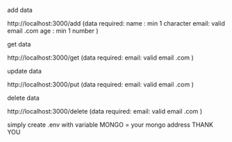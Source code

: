 add data

http://localhost:3000/add
(data required:
name : min 1 character
email: valid email .com
age : min 1 number
)

get data

http://localhost:3000/get
(data required:
email: valid email .com
)

update data

http://localhost:3000/put
(data required:
email: valid email .com
)

delete data

http://localhost:3000/delete
(data required:
email: valid email .com
)

simply create .env with variable MONGO = your mongo address
THANK YOU
